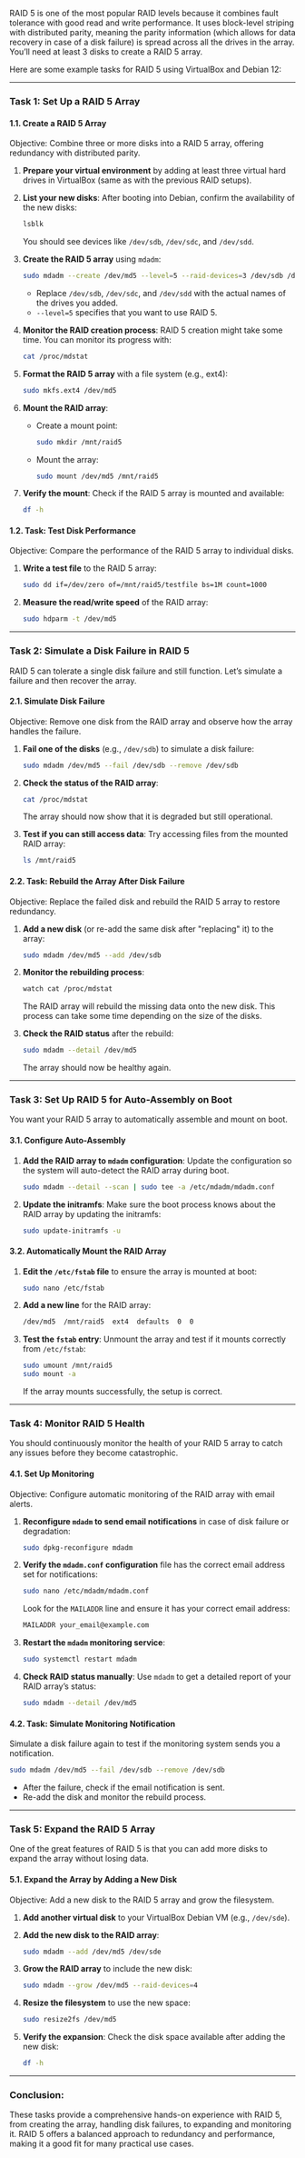RAID 5 is one of the most popular RAID levels because it combines fault tolerance with good read and write performance. It uses block-level striping with distributed parity, meaning the parity information (which allows for data recovery in case of a disk failure) is spread across all the drives in the array. You’ll need at least 3 disks to create a RAID 5 array.

Here are some example tasks for RAID 5 using VirtualBox and Debian 12:

---

### **Task 1: Set Up a RAID 5 Array**

#### 1.1. **Create a RAID 5 Array**
Objective: Combine three or more disks into a RAID 5 array, offering redundancy with distributed parity.

1. **Prepare your virtual environment** by adding at least three virtual hard drives in VirtualBox (same as with the previous RAID setups).

2. **List your new disks**:
   After booting into Debian, confirm the availability of the new disks:
   ```bash
   lsblk
   ```
   You should see devices like `/dev/sdb`, `/dev/sdc`, and `/dev/sdd`.

3. **Create the RAID 5 array** using `mdadm`:
   ```bash
   sudo mdadm --create /dev/md5 --level=5 --raid-devices=3 /dev/sdb /dev/sdc /dev/sdd
   ```

   - Replace `/dev/sdb`, `/dev/sdc`, and `/dev/sdd` with the actual names of the drives you added.
   - `--level=5` specifies that you want to use RAID 5.

4. **Monitor the RAID creation process**:
   RAID 5 creation might take some time. You can monitor its progress with:
   ```bash
   cat /proc/mdstat
   ```

5. **Format the RAID 5 array** with a file system (e.g., ext4):
   ```bash
   sudo mkfs.ext4 /dev/md5
   ```

6. **Mount the RAID array**:
   - Create a mount point:
     ```bash
     sudo mkdir /mnt/raid5
     ```
   - Mount the array:
     ```bash
     sudo mount /dev/md5 /mnt/raid5
     ```

7. **Verify the mount**:
   Check if the RAID 5 array is mounted and available:
   ```bash
   df -h
   ```

#### 1.2. **Task**: Test Disk Performance
Objective: Compare the performance of the RAID 5 array to individual disks.

1. **Write a test file** to the RAID 5 array:
   ```bash
   sudo dd if=/dev/zero of=/mnt/raid5/testfile bs=1M count=1000
   ```

2. **Measure the read/write speed** of the RAID array:
   ```bash
   sudo hdparm -t /dev/md5
   ```

---

### **Task 2: Simulate a Disk Failure in RAID 5**

RAID 5 can tolerate a single disk failure and still function. Let’s simulate a failure and then recover the array.

#### 2.1. **Simulate Disk Failure**
Objective: Remove one disk from the RAID array and observe how the array handles the failure.

1. **Fail one of the disks** (e.g., `/dev/sdb`) to simulate a disk failure:
   ```bash
   sudo mdadm /dev/md5 --fail /dev/sdb --remove /dev/sdb
   ```

2. **Check the status of the RAID array**:
   ```bash
   cat /proc/mdstat
   ```
   The array should now show that it is degraded but still operational.

3. **Test if you can still access data**:
   Try accessing files from the mounted RAID array:
   ```bash
   ls /mnt/raid5
   ```

#### 2.2. **Task**: Rebuild the Array After Disk Failure
Objective: Replace the failed disk and rebuild the RAID 5 array to restore redundancy.

1. **Add a new disk** (or re-add the same disk after "replacing" it) to the array:
   ```bash
   sudo mdadm /dev/md5 --add /dev/sdb
   ```

2. **Monitor the rebuilding process**:
   ```bash
   watch cat /proc/mdstat
   ```

   The RAID array will rebuild the missing data onto the new disk. This process can take some time depending on the size of the disks.

3. **Check the RAID status** after the rebuild:
   ```bash
   sudo mdadm --detail /dev/md5
   ```

   The array should now be healthy again.

---

### **Task 3: Set Up RAID 5 for Auto-Assembly on Boot**

You want your RAID 5 array to automatically assemble and mount on boot.

#### 3.1. **Configure Auto-Assembly**

1. **Add the RAID array to `mdadm` configuration**:
   Update the configuration so the system will auto-detect the RAID array during boot.
   ```bash
   sudo mdadm --detail --scan | sudo tee -a /etc/mdadm/mdadm.conf
   ```

2. **Update the initramfs**:
   Make sure the boot process knows about the RAID array by updating the initramfs:
   ```bash
   sudo update-initramfs -u
   ```

#### 3.2. **Automatically Mount the RAID Array**

1. **Edit the `/etc/fstab` file** to ensure the array is mounted at boot:
   ```bash
   sudo nano /etc/fstab
   ```

2. **Add a new line** for the RAID array:
   ```bash
   /dev/md5  /mnt/raid5  ext4  defaults  0  0
   ```

3. **Test the `fstab` entry**:
   Unmount the array and test if it mounts correctly from `/etc/fstab`:
   ```bash
   sudo umount /mnt/raid5
   sudo mount -a
   ```

   If the array mounts successfully, the setup is correct.

---

### **Task 4: Monitor RAID 5 Health**

You should continuously monitor the health of your RAID 5 array to catch any issues before they become catastrophic.

#### 4.1. **Set Up Monitoring**
Objective: Configure automatic monitoring of the RAID array with email alerts.

1. **Reconfigure `mdadm` to send email notifications** in case of disk failure or degradation:
   ```bash
   sudo dpkg-reconfigure mdadm
   ```

2. **Verify the `mdadm.conf` configuration** file has the correct email address set for notifications:
   ```bash
   sudo nano /etc/mdadm/mdadm.conf
   ```
   Look for the `MAILADDR` line and ensure it has your correct email address:
   ```bash
   MAILADDR your_email@example.com
   ```

3. **Restart the `mdadm` monitoring service**:
   ```bash
   sudo systemctl restart mdadm
   ```

4. **Check RAID status manually**:
   Use `mdadm` to get a detailed report of your RAID array’s status:
   ```bash
   sudo mdadm --detail /dev/md5
   ```

#### 4.2. **Task**: Simulate Monitoring Notification
Simulate a disk failure again to test if the monitoring system sends you a notification.

```bash
sudo mdadm /dev/md5 --fail /dev/sdb --remove /dev/sdb
```

- After the failure, check if the email notification is sent.
- Re-add the disk and monitor the rebuild process.

---

### **Task 5: Expand the RAID 5 Array**

One of the great features of RAID 5 is that you can add more disks to expand the array without losing data.

#### 5.1. **Expand the Array by Adding a New Disk**
Objective: Add a new disk to the RAID 5 array and grow the filesystem.

1. **Add another virtual disk** to your VirtualBox Debian VM (e.g., `/dev/sde`).

2. **Add the new disk to the RAID array**:
   ```bash
   sudo mdadm --add /dev/md5 /dev/sde
   ```

3. **Grow the RAID array** to include the new disk:
   ```bash
   sudo mdadm --grow /dev/md5 --raid-devices=4
   ```

4. **Resize the filesystem** to use the new space:
   ```bash
   sudo resize2fs /dev/md5
   ```

5. **Verify the expansion**:
   Check the disk space available after adding the new disk:
   ```bash
   df -h
   ```

---

### **Conclusion**:
These tasks provide a comprehensive hands-on experience with RAID 5, from creating the array, handling disk failures, to expanding and monitoring it. RAID 5 offers a balanced approach to redundancy and performance, making it a good fit for many practical use cases.